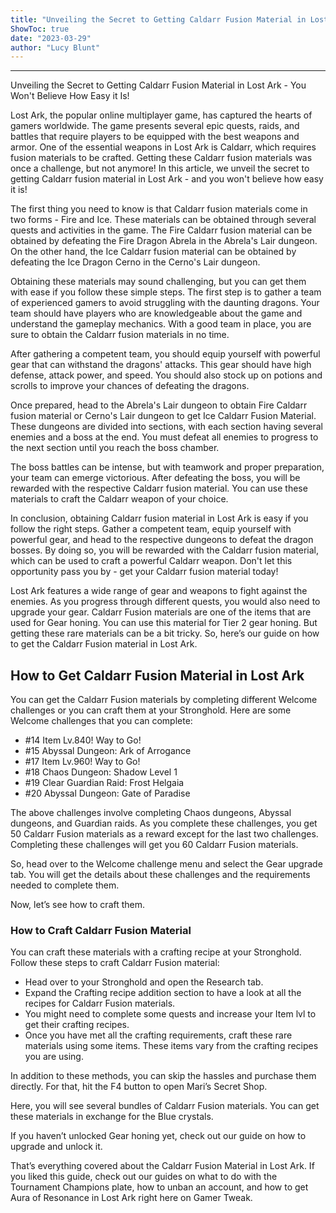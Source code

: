 ```yaml
---
title: "Unveiling the Secret to Getting Caldarr Fusion Material in Lost Ark - You Won't Believe How Easy it Is!"
ShowToc: true 
date: "2023-03-29"
author: "Lucy Blunt"
---
```

*****
Unveiling the Secret to Getting Caldarr Fusion Material in Lost Ark - You Won't Believe How Easy it Is!

Lost Ark, the popular online multiplayer game, has captured the hearts of gamers worldwide. The game presents several epic quests, raids, and battles that require players to be equipped with the best weapons and armor. One of the essential weapons in Lost Ark is Caldarr, which requires fusion materials to be crafted. Getting these Caldarr fusion materials was once a challenge, but not anymore! In this article, we unveil the secret to getting Caldarr fusion material in Lost Ark - and you won't believe how easy it is!

The first thing you need to know is that Caldarr fusion materials come in two forms - Fire and Ice. These materials can be obtained through several quests and activities in the game. The Fire Caldarr fusion material can be obtained by defeating the Fire Dragon Abrela in the Abrela's Lair dungeon. On the other hand, the Ice Caldarr fusion material can be obtained by defeating the Ice Dragon Cerno in the Cerno's Lair dungeon.

Obtaining these materials may sound challenging, but you can get them with ease if you follow these simple steps. The first step is to gather a team of experienced gamers to avoid struggling with the daunting dragons. Your team should have players who are knowledgeable about the game and understand the gameplay mechanics. With a good team in place, you are sure to obtain the Caldarr fusion materials in no time.

After gathering a competent team, you should equip yourself with powerful gear that can withstand the dragons' attacks. This gear should have high defense, attack power, and speed. You should also stock up on potions and scrolls to improve your chances of defeating the dragons.

Once prepared, head to the Abrela's Lair dungeon to obtain Fire Caldarr fusion material or Cerno's Lair dungeon to get Ice Caldarr Fusion Material. These dungeons are divided into sections, with each section having several enemies and a boss at the end. You must defeat all enemies to progress to the next section until you reach the boss chamber.

The boss battles can be intense, but with teamwork and proper preparation, your team can emerge victorious. After defeating the boss, you will be rewarded with the respective Caldarr fusion material. You can use these materials to craft the Caldarr weapon of your choice.

In conclusion, obtaining Caldarr fusion material in Lost Ark is easy if you follow the right steps. Gather a competent team, equip yourself with powerful gear, and head to the respective dungeons to defeat the dragon bosses. By doing so, you will be rewarded with the Caldarr fusion material, which can be used to craft a powerful Caldarr weapon. Don't let this opportunity pass you by - get your Caldarr fusion material today!


Lost Ark features a wide range of gear and weapons to fight against the enemies. As you progress through different quests, you would also need to upgrade your gear. Caldarr Fusion materials are one of the items that are used for Gear honing. You can use this material for Tier 2 gear honing. But getting these rare materials can be a bit tricky. So, here’s our guide on how to get the Caldarr Fusion material in Lost Ark.
 
## How to Get Caldarr Fusion Material in Lost Ark
 
You can get the Caldarr Fusion materials by completing different Welcome challenges or you can craft them at your Stronghold. Here are some Welcome challenges that you can complete:
 
- #14 Item Lv.840! Way to Go!
 - #15 Abyssal Dungeon: Ark of Arrogance
 - #17 Item Lv.960! Way to Go!
 - #18 Chaos Dungeon: Shadow Level 1
 - #19 Clear Guardian Raid: Frost Helgaia
 - #20 Abyssal Dungeon: Gate of Paradise

 
The above challenges involve completing Chaos dungeons, Abyssal dungeons, and Guardian raids. As you complete these challenges, you get 50 Caldarr Fusion materials as a reward except for the last two challenges. Completing these challenges will get you 60 Caldarr Fusion materials.
 
So, head over to the Welcome challenge menu and select the Gear upgrade tab. You will get the details about these challenges and the requirements needed to complete them.
 
Now, let’s see how to craft them.
 
### How to Craft Caldarr Fusion Material
 
You can craft these materials with a crafting recipe at your Stronghold. Follow these steps to craft Caldarr Fusion material:
 
- Head over to your Stronghold and open the Research tab.
 - Expand the Crafting recipe addition section to have a look at all the recipes for Caldarr Fusion materials.
 - You might need to complete some quests and increase your Item lvl to get their crafting recipes.
 - Once you have met all the crafting requirements, craft these rare materials using some items. These items vary from the crafting recipes you are using.

 
In addition to these methods, you can skip the hassles and purchase them directly. For that, hit the F4 button to open Mari’s Secret Shop.
 
Here, you will see several bundles of Caldarr Fusion materials. You can get these materials in exchange for the Blue crystals.
 
If you haven’t unlocked Gear honing yet, check out our guide on how to upgrade and unlock it.
 
That’s everything covered about the Caldarr Fusion Material in Lost Ark. If you liked this guide, check out our guides on what to do with the Tournament Champions plate, how to unban an account, and how to get Aura of Resonance in Lost Ark right here on Gamer Tweak.



